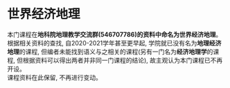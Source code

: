 # 世界经济地理
本门课程在**地科院地理教学交流群(546707786)**的资料中命名为**世界经济地理**。  
根据相关资料的查找, 自2020-2021学年甚至更早起, 学院就已没有名为**地理经济地理**的课程, 但编者未能找到语义与之相关的课程(另有一门名为**经济地理学**的课程, 但根据资料可以得出两者并非同一门课程的结论), 故主观认为本门课程已不再开设。  
课程资料在此保留, 不再进行变动。  